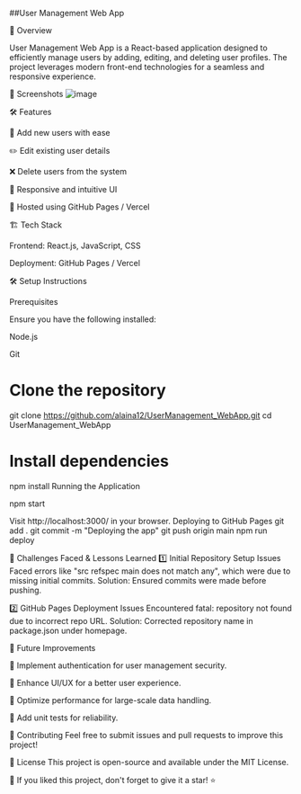 ##User Management Web App

🚀 Overview

User Management Web App is a React-based application designed to efficiently manage users by adding, editing, and deleting user profiles. The project leverages modern front-end technologies for a seamless and responsive experience.

📸 Screenshots
![image](https://github.com/user-attachments/assets/b2c13315-02b2-4425-a933-eecf8206c36c)

🛠 Features

🔹 Add new users with ease

✏️ Edit existing user details

❌ Delete users from the system

🎨 Responsive and intuitive UI

🚀 Hosted using GitHub Pages / Vercel

🏗️ Tech Stack

Frontend: React.js, JavaScript, CSS

Deployment: GitHub Pages / Vercel

🛠️ Setup Instructions

Prerequisites

Ensure you have the following installed:

Node.js

Git
# Clone the repository
git clone https://github.com/alaina12/UserManagement_WebApp.git
cd UserManagement_WebApp

# Install dependencies
npm install
Running the Application

npm start

Visit http://localhost:3000/ in your browser.
Deploying to GitHub Pages
git add .
git commit -m "Deploying the app"
git push origin main
npm run deploy

🚧 Challenges Faced & Lessons Learned
1️⃣ Initial Repository Setup Issues
Faced errors like "src refspec main does not match any", which were due to missing initial commits.
Solution: Ensured commits were made before pushing.

2️⃣ GitHub Pages Deployment Issues
Encountered fatal: repository not found due to incorrect repo URL.
Solution: Corrected repository name in package.json under homepage.

🚀 Future Improvements

🔹 Implement authentication for user management security.

🔹 Enhance UI/UX for a better user experience.

🔹 Optimize performance for large-scale data handling.

🔹 Add unit tests for reliability.

🤝 Contributing
Feel free to submit issues and pull requests to improve this project!

📜 License
This project is open-source and available under the MIT License.

🌟 If you liked this project, don't forget to give it a star! ⭐



